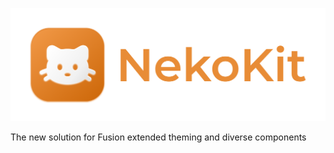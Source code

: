 [![Banner|200x50](./assets/banner.png)](https://imacodr.github.io/NekoKit)

The new solution for Fusion extended theming and diverse components
